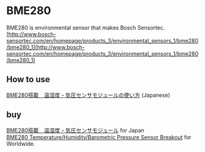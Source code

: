 # BME280

BME280 is environmental sensor that makes Bosch Sensortec.  
[http://www.bosch-sensortec.com/en/homepage/products_3/environmental_sensors_1/bme280/bme280_1](http://www.bosch-sensortec.com/en/homepage/products_3/environmental_sensors_1/bme280/bme280_1)

## How to use
[BME280搭載　温湿度・気圧センサモジュールの使い方](http://trac.switch-science.com/wiki/BME280) (Japanese)

## buy
[BME280搭載　温湿度・気圧センサモジュール](https://www.switch-science.com/catalog/2236/) for Japan  
[BME280 Temperature/Humidity/Barometric Pressure Sensor Breakout](https://international.switch-science.com/catalog/2236/) for Worldwide.
